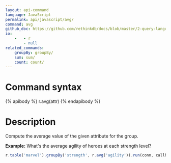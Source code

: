 ```yaml
---
layout: api-command 
language: JavaScript
permalink: api/javascript/avg/
command: avg
github_doc: https://github.com/rethinkdb/docs/blob/master/2-query-language/api/javascript/aggregators/avg.md
io:
    -   - r
        - null
related_commands:
    groupBy: groupBy/
    sum: sum/
    count: count/
---
```


# Command syntax #

{% apibody %}
r.avg(attr)
{% endapibody %}

# Description #

Compute the average value of the given attribute for the group.

__Example:__ What's the average agility of heroes at each strength level?

```js
r.table('marvel').groupBy('strength', r.avg('agility')).run(conn, callback)
```


